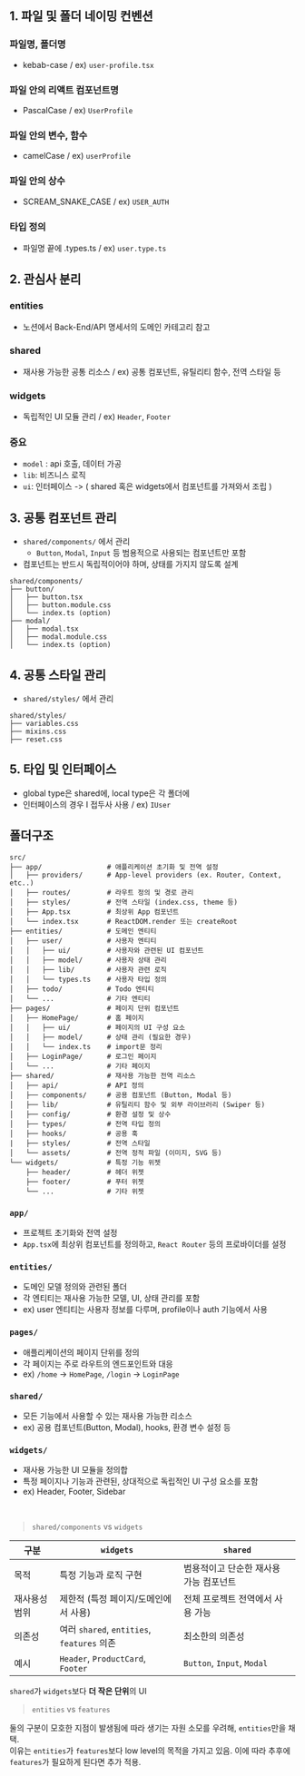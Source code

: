 ## 1. 파일 및 폴더 네이밍 컨벤션

### 파일명, 폴더명

- kebab-case / ex) `user-profile.tsx`

### 파일 안의 리액트 컴포넌트명

- PascalCase / ex) `UserProfile`

### 파일 안의 변수, 함수

- camelCase / ex) `userProfile`

### 파일 안의 상수

- SCREAM_SNAKE_CASE / ex) `USER_AUTH`

### 타입 정의

- 파일명 끝에 .types.ts / ex) `user.type.ts`

## 2. 관심사 분리

### entities

- 노션에서 Back-End/API 명세서의 도메인 카테고리 참고

### shared

- 재사용 가능한 공통 리소스 / ex) 공통 컴포넌트, 유틸리티 함수, 전역 스타일 등

### widgets

- 독립적인 UI 모듈 관리 / ex) `Header`, `Footer`

### **중요**

- `model` : api 호출, 데이터 가공
- `lib`: 비즈니스 로직
- `ui`: 인터페이스 -> ( shared 혹은 widgets에서 컴포넌트를 가져와서 조립 )

## 3. 공통 컴포넌트 관리

- `shared/components/` 에서 관리
  - `Button`, `Modal`, `Input` 등 범용적으로 사용되는 컴포넌트만 포함
- 컴포넌트는 반드시 독립적이어야 하며, 상태를 가지지 않도록 설계

```
shared/components/
├── button/
│   ├── button.tsx
│   ├── button.module.css
│   └── index.ts (option)
├── modal/
│   ├── modal.tsx
│   ├── modal.module.css
│   └── index.ts (option)
```

## 4. 공통 스타일 관리

- `shared/styles/` 에서 관리

```
shared/styles/
├── variables.css
├── mixins.css
├── reset.css
```

## 5. 타입 및 인터페이스

- global type은 shared에, local type은 각 폴더에
- 인터페이스의 경우 I 접두사 사용 / ex) `IUser`

## 폴더구조

```
src/
├── app/                # 애플리케이션 초기화 및 전역 설정
│   ├── providers/      # App-level providers (ex. Router, Context, etc..)
│   ├── routes/         # 라우트 정의 및 경로 관리
│   ├── styles/         # 전역 스타일 (index.css, theme 등)
│   ├── App.tsx         # 최상위 App 컴포넌트
│   └── index.tsx       # ReactDOM.render 또는 createRoot
├── entities/           # 도메인 엔티티
│   ├── user/           # 사용자 엔티티
│   │   ├── ui/         # 사용자와 관련된 UI 컴포넌트
│   │   ├── model/      # 사용자 상태 관리
│   │   ├── lib/        # 사용자 관련 로직
│   │   └── types.ts    # 사용자 타입 정의
│   ├── todo/           # Todo 엔티티
│   └── ...             # 기타 엔티티
├── pages/              # 페이지 단위 컴포넌트
│   ├── HomePage/       # 홈 페이지
│   │   ├── ui/         # 페이지의 UI 구성 요소
│   │   ├── model/      # 상태 관리 (필요한 경우)
│   │   └── index.ts    # import문 정리
│   ├── LoginPage/      # 로그인 페이지
│   └── ...             # 기타 페이지
├── shared/             # 재사용 가능한 전역 리소스
│   ├── api/            # API 정의
│   ├── components/     # 공용 컴포넌트 (Button, Modal 등)
│   ├── lib/            # 유틸리티 함수 및 외부 라이브러리 (Swiper 등)
│   ├── config/         # 환경 설정 및 상수
│   ├── types/          # 전역 타입 정의
│   ├── hooks/          # 공용 훅
|   ├── styles/         # 전역 스타일
│   └── assets/         # 전역 정적 파일 (이미지, SVG 등)
└── widgets/            # 특정 기능 위젯
    ├── header/         # 헤더 위젯
    ├── footer/         # 푸터 위젯
    └── ...             # 기타 위젯
```

### `app/`

- 프로젝트 초기화와 전역 설정
- `App.tsx`에 최상위 컴포넌트를 정의하고, `React Router` 등의 프로바이더를 설정

### `entities/`

- 도메인 모델 정의와 관련된 폴더
- 각 엔티티는 재사용 가능한 모델, UI, 상태 관리를 포함
- ex) user 엔티티는 사용자 정보를 다루며, profile이나 auth 기능에서 사용

### `pages/`

- 애플리케이션의 페이지 단위를 정의
- 각 페이지는 주로 라우트의 엔드포인트와 대응
- ex) `/home` -> `HomePage`, `/login` -> `LoginPage`

### `shared/`

- 모든 기능에서 사용할 수 있는 재사용 가능한 리소스
- ex) 공용 컴포넌트(Button, Modal), hooks, 환경 변수 설정 등

### `widgets/`

- 재사용 가능한 UI 모듈을 정의합
- 특정 페이지나 기능과 관련된, 상대적으로 독립적인 UI 구성 요소를 포함
- ex) Header, Footer, Sidebar

<br/>

> `shared/components` vs `widgets`

| **구분**      | **`widgets`**                              | **`shared`**                           |
| ------------- | ------------------------------------------ | -------------------------------------- |
| 목적          | 특정 기능과 로직 구현                      | 범용적이고 단순한 재사용 가능 컴포넌트 |
| 재사용성 범위 | 제한적 (특정 페이지/도메인에서 사용)       | 전체 프로젝트 전역에서 사용 가능       |
| 의존성        | 여러 `shared`, `entities`, `features` 의존 | 최소한의 의존성                        |
| 예시          | `Header`, `ProductCard`, `Footer`          | `Button`, `Input`, `Modal`             |

`shared`가 `widgets`보다 **더 작은 단위**의 UI

> `entities` vs `features`

둘의 구분이 모호한 지점이 발생됨에 따라 생기는 자원 소모를 우려해, `entities`만을 채택.
<br/>
이유는 `entities`가 `features`보다 low level의 목적을 가지고 있음. 이에 따라 추후에 `features`가 필요하게 된다면 추가 적용.
